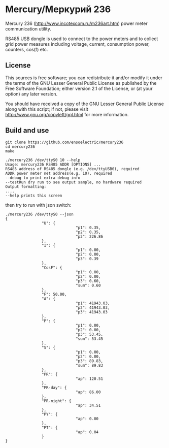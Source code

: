 # Mercury/Меркурий 236
Mercury 236 (http://www.incotexcom.ru/m236art.htm) power meter communication utility.

RS485 USB dongle is used to connect to the power meters and to collect grid power measures
including voltage, current, consumption power, counters, cos(f) etc.

## License

This sources is free software; you can redistribute it and/or modify it under the terms of the GNU Lesser General Public License as published by the Free Software Foundation; either version 2.1 of the License, or (at your option) any later version.

You should have received a copy of the GNU Lesser General Public License along with this script; if not, please visit http://www.gnu.org/copyleft/gpl.html for more information.

## Build and use  
```
git clone https://github.com/ensoelectric/mercury236
cd mercury236
make

./mercury236 /dev/ttyS0 10 --help
Usage: mercury236 RS485 ADDR [OPTIONS] ...
RS485 address of RS485 dongle (e.g. /dev/ttyUSB0), required
ADDR power meter net address(e.g. 10), required
--debug to print extra debug info
--testRun dry run to see output sample, no hardware required
Output formatting:
....
--help prints this screen
```

then try to run with json switch:  
```
./mercury236 /dev/ttyS0 --json  
{
                "U": {
                               "p1": 0.35,
                               "p2": 0.35,
                               "p3": 226.86
                },
                "I": {
                               "p1": 0.00,
                               "p2": 0.00,
                               "p3": 0.39
                },
                "CosF": {
                               "p1": 0.00,
                               "p2": 0.00,
                               "p3": 0.60,
                               "sum": 0.60
                },
                "F": 50.00,
                "A": {
                               "p1": 41943.03,
                               "p2": 41943.03,
                               "p3": 41943.03
                },
                "P": {
                               "p1": 0.00,
                               "p2": 0.00,
                               "p3": 53.45,
                               "sum": 53.45
                },
                "S": {
                               "p1": 0.00,
                               "p2": 0.00,
                               "p3": 89.83,
                               "sum": 89.83
                },
                "PR": {
                               "ap": 120.51
                },
                "PR-day": {
                               "ap": 86.00
                },
                "PR-night": {
                               "ap": 34.51
                },
                "PY": {
                               "ap": 0.00
                },
                "PT": {
                               "ap": 0.04
                }
}
```